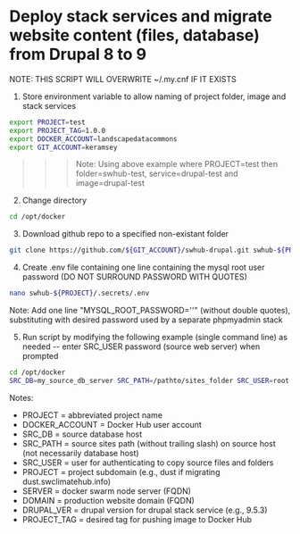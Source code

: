 # Deploy stack services and migrate website content (files, database) from Drupal 8 to 9
NOTE: THIS SCRIPT WILL OVERWRITE ~/.my.cnf IF IT EXISTS
1. Store environment variable to allow naming of project folder, image and stack services
```sh
export PROJECT=test
export PROJECT_TAG=1.0.0
export DOCKER_ACCOUNT=landscapedatacommons
export GIT_ACCOUNT=keramsey
```
>>>Note: Using above example where PROJECT=test then folder=swhub-test, service=drupal-test and image=drupal-test
2. Change directory
```sh
cd /opt/docker
```
3. Download github repo to a specified non-existant folder
```sh
git clone https://github.com/${GIT_ACCOUNT}/swhub-drupal.git swhub-${PROJECT}
```
4. Create .env file containing one line containing the mysql root user password (DO NOT SURROUND PASSWORD WITH QUOTES)
```sh
nano swhub-${PROJECT}/.secrets/.env
```
Note: Add one line  "MYSQL_ROOT_PASSWORD='<password>'" (without double quotes), substituting <password> with desired password used by a separate phpmyadmin stack

5. Run script by modifying the following example (single command line) as needed -- enter SRC_USER password (source web server) when prompted
```sh
cd /opt/docker
SRC_DB=my_source_db_server SRC_PATH=/pathto/sites_folder SRC_USER=root SERVER=host_server_fqdn DOMAIN=website_fqdn MYSQL_VER=8.0.32 DRUPAL_VER=9.5.3 bash swhub-${PROJECT}/src/deploy-drupal.sh
```
Notes:
- PROJECT = abbreviated project name
- DOCKER_ACCOUNT = Docker Hub user account
- SRC_DB = source database host
- SRC_PATH = source sites path (without trailing slash) on source host (not necessarily database host)
- SRC_USER = user for authenticating to copy source files and folders
- PROJECT = project subdomain (e.g., dust if migrating dust.swclimatehub.info)
- SERVER = docker swarm node server (FQDN)
- DOMAIN = production website domain (FQDN)
- DRUPAL_VER = drupal version for drupal stack service (e.g., 9.5.3)
- PROJECT_TAG = desired tag for pushing image to Docker Hub